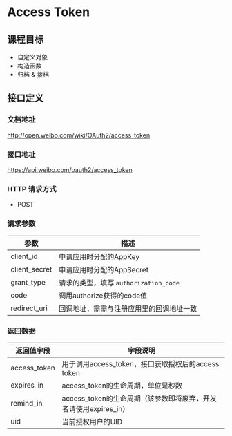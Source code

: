 # Access Token

## 课程目标

* 自定义对象
* 构造函数
* 归档 & 接档

## 接口定义

### 文档地址

http://open.weibo.com/wiki/OAuth2/access_token

### 接口地址

https://api.weibo.com/oauth2/access_token

### HTTP 请求方式

* POST

### 请求参数

| 参数 | 描述 |
| -- | -- |
| client_id | 申请应用时分配的AppKey |
| client_secret | 申请应用时分配的AppSecret |
| grant_type | 请求的类型，填写 `authorization_code` |
| code | 调用authorize获得的code值 |
| redirect_uri | 回调地址，需需与注册应用里的回调地址一致 |

### 返回数据

| 返回值字段 | 字段说明 |
| -- | -- |
| access_token | 用于调用access_token，接口获取授权后的access token |
| expires_in | access_token的生命周期，单位是秒数 |
| remind_in | access_token的生命周期（该参数即将废弃，开发者请使用expires_in） |
| uid | 当前授权用户的UID |



